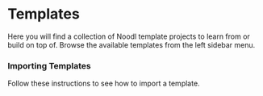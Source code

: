 # Templates
Here you will find a collection of Noodl template projects to learn from or build on top of. 
Browse the available templates from the left sidebar menu.

### Importing Templates

Follow these instructions to see how to import a template.


